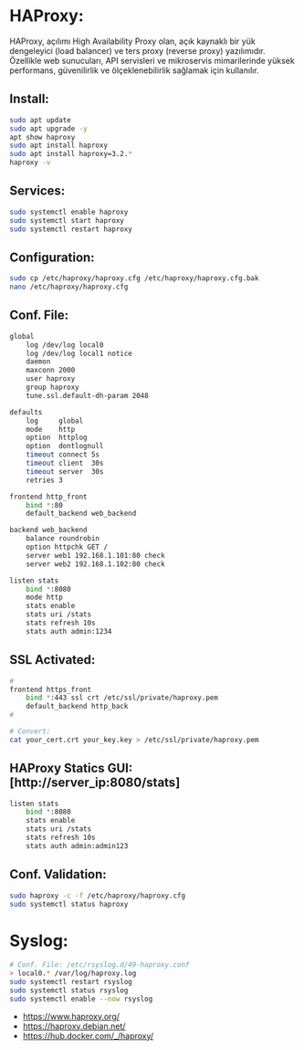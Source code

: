 # HAProxy:
HAProxy, açılımı High Availability Proxy olan, açık kaynaklı bir yük dengeleyici (load balancer) ve ters proxy (reverse proxy) yazılımıdır.
Özellikle web sunucuları, API servisleri ve mikroservis mimarilerinde yüksek performans, güvenilirlik ve ölçeklenebilirlik sağlamak için kullanılır.

## Install:
```sh
sudo apt update
sudo apt upgrade -y
apt show haproxy
sudo apt install haproxy
sudo apt install haproxy=3.2.*
haproxy -v
```

## Services:
```sh
sudo systemctl enable haproxy
sudo systemctl start haproxy
sudo systemctl restart haproxy
```

## Configuration:

```sh
sudo cp /etc/haproxy/haproxy.cfg /etc/haproxy/haproxy.cfg.bak
nano /etc/haproxy/haproxy.cfg
```

## Conf. File:
```sh
global
    log /dev/log local0
    log /dev/log local1 notice
    daemon
    maxconn 2000
    user haproxy
    group haproxy
    tune.ssl.default-dh-param 2048

defaults
    log     global
    mode    http
    option  httplog
    option  dontlognull
    timeout connect 5s
    timeout client  30s
    timeout server  30s
    retries 3

frontend http_front
    bind *:80
    default_backend web_backend

backend web_backend
    balance roundrobin
    option httpchk GET /
    server web1 192.168.1.101:80 check
    server web2 192.168.1.102:80 check

listen stats
    bind *:8080
    mode http
    stats enable
    stats uri /stats
    stats refresh 10s
    stats auth admin:1234
```

## SSL Activated:
```sh
#
frontend https_front
    bind *:443 ssl crt /etc/ssl/private/haproxy.pem
    default_backend http_back
#

# Convert:
cat your_cert.crt your_key.key > /etc/ssl/private/haproxy.pem
```

## HAProxy Statics GUI: [http://server_ip:8080/stats]
```sh
listen stats
    bind *:8080
    stats enable
    stats uri /stats
    stats refresh 10s
    stats auth admin:admin123
```

## Conf. Validation:
```sh
sudo haproxy -c -f /etc/haproxy/haproxy.cfg
sudo systemctl status haproxy
```

# Syslog:
```sh
# Conf. File: /etc/rsyslog.d/49-haproxy.conf
> local0.* /var/log/haproxy.log
sudo systemctl restart rsyslog
sudo systemctl status rsyslog
sudo systemctl enable --now rsyslog
```

- https://www.haproxy.org/
- https://haproxy.debian.net/
- https://hub.docker.com/_/haproxy/
